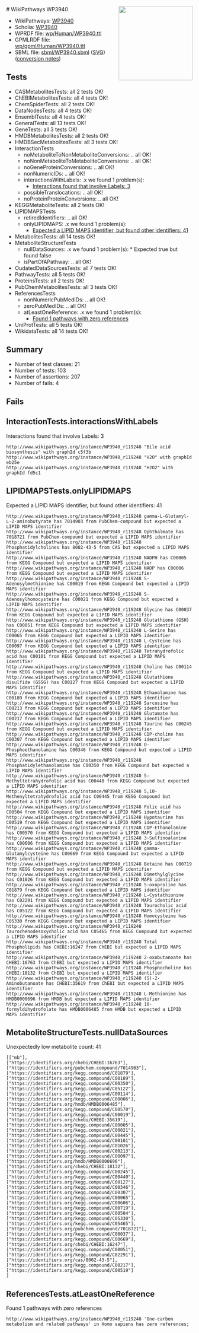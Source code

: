 <img style="float: right; width: 200px" src="../logo.png" />
# WikiPathways WP3940

* WikiPathways: [WP3940](https://identifiers.org/wikipathways:WP3940)
* Scholia: [WP3940](https://scholia.toolforge.org/wikipathways/WP3940)
* WPRDF file: [wp/Human/WP3940.ttl](../wp/Human/WP3940.ttl)
* GPMLRDF file: [wp/gpml/Human/WP3940.ttl](../wp/gpml/Human/WP3940.ttl)
* SBML file: [sbml/WP3940.sbml](../sbml/WP3940.sbml) ([SVG](../sbml/WP3940.svg)) ([conversion notes](../sbml/WP3940.txt))

## Tests
* CASMetabolitesTests: all 2 tests OK!
* ChEBIMetabolitesTests: all 4 tests OK!
* ChemSpiderTests: all 2 tests OK!
* DataNodesTests: all 4 tests OK!
* EnsemblTests: all 4 tests OK!
* GeneralTests: all 13 tests OK!
* GeneTests: all 3 tests OK!
* HMDBMetabolitesTests: all 2 tests OK!
* HMDBSecMetabolitesTests: all 3 tests OK!
* InteractionTests
    * noMetaboliteToNonMetaboliteConversions: .. all OK!
    * noNonMetaboliteToMetaboliteConversions: .. all OK!
    * noGeneProteinConversions: .. all OK!
    * nonNumericIDs: .. all OK!
    * interactionsWithLabels: .x we found 1 problem(s):
        * [Interactions found that involve Labels: 3](#630d267a)
    * possibleTranslocations: .. all OK!
    * noProteinProteinConversions: .. all OK!
* KEGGMetaboliteTests: all 2 tests OK!
* LIPIDMAPSTests
    * retiredIdentifiers: .. all OK!
    * onlyLIPIDMAPS: .x we found 1 problem(s):
        * [Expected a LIPID MAPS identifier, but found other identifiers: 41](#d0bfb6d6)
* MetabolitesTests: all 14 tests OK!
* MetaboliteStructureTests
    * nullDataSources: .x we found 1 problem(s):
            * Expected true but found false
    * isPartOfAPathway: .. all OK!
* OudatedDataSourcesTests: all 7 tests OK!
* PathwayTests: all 5 tests OK!
* ProteinsTests: all 2 tests OK!
* PubChemMetabolitesTests: all 3 tests OK!
* ReferencesTests
    * nonNumericPubMedIDs: .. all OK!
    * zeroPubMedIDs: .. all OK!
    * atLeastOneReference: .x we found 1 problem(s):
        * [Found 1 pathways with zero references](#35eb778e)
* UniProtTests: all 5 tests OK!
* WikidataTests: all 14 tests OK!


## Summary

* Number of test classes: 21
* Number of tests: 103
* Number of assertions: 207
* Number of fails: 4

## Fails

<a name="630d267a" />

## InteractionTests.interactionsWithLabels

Interactions found that involve Labels: 3
```
http://www.wikipathways.org/instance/WP3940_r119248 "Bile acid biosynthesis" with graphId c5f3b
http://www.wikipathways.org/instance/WP3940_r119248 "H2O" with graphId eb25e
http://www.wikipathways.org/instance/WP3940_r119248 "H2O2" with graphId fd5c1
```

<a name="d0bfb6d6" />

## LIPIDMAPSTests.onlyLIPIDMAPS

Expected a LIPID MAPS identifier, but found other identifiers: 41
```
http://www.wikipathways.org/instance/WP3940_r119248 gamma-L-Glutamyl-L-2-aminobutyrate has 7014903 from PubChem-compound but expected a LIPID MAPS identifier
http://www.wikipathways.org/instance/WP3940_r119248 Ophthalmate has 7018721 from PubChem-compound but expected a LIPID MAPS identifier
http://www.wikipathways.org/instance/WP3940_r119248 Phosphatidylcholines has 8002-43-5 from CAS but expected a LIPID MAPS identifier
http://www.wikipathways.org/instance/WP3940_r119248 NADPH has C00005 from KEGG Compound but expected a LIPID MAPS identifier
http://www.wikipathways.org/instance/WP3940_r119248 NADP has C00006 from KEGG Compound but expected a LIPID MAPS identifier
http://www.wikipathways.org/instance/WP3940_r119248 S-Adenosylmethionine has C00019 from KEGG Compound but expected a LIPID MAPS identifier
http://www.wikipathways.org/instance/WP3940_r119248 S-Adenosylhomocysteine has C00021 from KEGG Compound but expected a LIPID MAPS identifier
http://www.wikipathways.org/instance/WP3940_r119248 Glycine has C00037 from KEGG Compound but expected a LIPID MAPS identifier
http://www.wikipathways.org/instance/WP3940_r119248 Glutathione (GSH) has C00051 from KEGG Compound but expected a LIPID MAPS identifier
http://www.wikipathways.org/instance/WP3940_r119248 L-Serine has C00065 from KEGG Compound but expected a LIPID MAPS identifier
http://www.wikipathways.org/instance/WP3940_r119248 L-Cysteine has C00097 from KEGG Compound but expected a LIPID MAPS identifier
http://www.wikipathways.org/instance/WP3940_r119248 Tetrahydrofolic acid has C00101 from KEGG Compound but expected a LIPID MAPS identifier
http://www.wikipathways.org/instance/WP3940_r119248 Choline has C00114 from KEGG Compound but expected a LIPID MAPS identifier
http://www.wikipathways.org/instance/WP3940_r119248 Glutathione disulfide (GSSG) has C00127 from KEGG Compound but expected a LIPID MAPS identifier
http://www.wikipathways.org/instance/WP3940_r119248 Ethanolamine has C00189 from KEGG Compound but expected a LIPID MAPS identifier
http://www.wikipathways.org/instance/WP3940_r119248 Sarcosine has C00213 from KEGG Compound but expected a LIPID MAPS identifier
http://www.wikipathways.org/instance/WP3940_r119248 Glutamate has C00217 from KEGG Compound but expected a LIPID MAPS identifier
http://www.wikipathways.org/instance/WP3940_r119248 Taurine has C00245 from KEGG Compound but expected a LIPID MAPS identifier
http://www.wikipathways.org/instance/WP3940_r119248 CDP-choline has C00307 from KEGG Compound but expected a LIPID MAPS identifier
http://www.wikipathways.org/instance/WP3940_r119248 O-Phosphoethanolamine has C00346 from KEGG Compound but expected a LIPID MAPS identifier
http://www.wikipathways.org/instance/WP3940_r119248 Phosphatidylethanolamine has C00350 from KEGG Compound but expected a LIPID MAPS identifier
http://www.wikipathways.org/instance/WP3940_r119248 5-Methyltetrahydrofolic acid has C00440 from KEGG Compound but expected a LIPID MAPS identifier
http://www.wikipathways.org/instance/WP3940_r119248 5,10-Methenyltetrahydrofolic acid has C00445 from KEGG Compound but expected a LIPID MAPS identifier
http://www.wikipathways.org/instance/WP3940_r119248 Folic acid has C00504 from KEGG Compound but expected a LIPID MAPS identifier
http://www.wikipathways.org/instance/WP3940_r119248 Hypotaurine has C00519 from KEGG Compound but expected a LIPID MAPS identifier
http://www.wikipathways.org/instance/WP3940_r119248 CDP-Ethanolamine has C00570 from KEGG Compound but expected a LIPID MAPS identifier
http://www.wikipathways.org/instance/WP3940_r119248 3-Sulfinoalanine has C00606 from KEGG Compound but expected a LIPID MAPS identifier
http://www.wikipathways.org/instance/WP3940_r119248 gamma-Glutamylcysteine has C00669 from KEGG Compound but expected a LIPID MAPS identifier
http://www.wikipathways.org/instance/WP3940_r119248 Betaine has C00719 from KEGG Compound but expected a LIPID MAPS identifier
http://www.wikipathways.org/instance/WP3940_r119248 Dimethylglycine has C01026 from KEGG Compound but expected a LIPID MAPS identifier
http://www.wikipathways.org/instance/WP3940_r119248 5-oxoproline has C01879 from KEGG Compound but expected a LIPID MAPS identifier
http://www.wikipathways.org/instance/WP3940_r119248 L-Cystathionine has C02291 from KEGG Compound but expected a LIPID MAPS identifier
http://www.wikipathways.org/instance/WP3940_r119248 Taurocholic acid has C05122 from KEGG Compound but expected a LIPID MAPS identifier
http://www.wikipathways.org/instance/WP3940_r119248 Homocysteine has C05330 from KEGG Compound but expected a LIPID MAPS identifier
http://www.wikipathways.org/instance/WP3940_r119248 Taurochenodesoxycholic acid has C05465 from KEGG Compound but expected a LIPID MAPS identifier
http://www.wikipathways.org/instance/WP3940_r119248 Total Phospholipids has CHEBI:16247 from ChEBI but expected a LIPID MAPS identifier
http://www.wikipathways.org/instance/WP3940_r119248 2-oxobutanoate has CHEBI:16763 from ChEBI but expected a LIPID MAPS identifier
http://www.wikipathways.org/instance/WP3940_r119248 Phosphocholine has CHEBI:18132 from ChEBI but expected a LIPID MAPS identifier
http://www.wikipathways.org/instance/WP3940_r119248 (S)-2-Aminobutanoate has CHEBI:35619 from ChEBI but expected a LIPID MAPS identifier
http://www.wikipathways.org/instance/WP3940_r119248 L-Methionine has HMDB0000696 from HMDB but expected a LIPID MAPS identifier
http://www.wikipathways.org/instance/WP3940_r119248 10-formyldihydrofolate has HMDB0006485 from HMDB but expected a LIPID MAPS identifier
```

<a name="919041e7" />

## MetaboliteStructureTests.nullDataSources

Unexpectedly low metabolite count: 41
```
[["mb"],
["https://identifiers.org/chebi/CHEBI:16763"],
["https://identifiers.org/pubchem.compound/7014903"],
["https://identifiers.org/kegg.compound/C01879"],
["https://identifiers.org/kegg.compound/C00189"],
["https://identifiers.org/kegg.compound/C00350"],
["https://identifiers.org/kegg.compound/C05122"],
["https://identifiers.org/kegg.compound/C00114"],
["https://identifiers.org/kegg.compound/C00006"],
["https://identifiers.org/hmdb/HMDB0006485"],
["https://identifiers.org/kegg.compound/C00570"],
["https://identifiers.org/kegg.compound/C00019"],
["https://identifiers.org/chebi/CHEBI:35619"],
["https://identifiers.org/kegg.compound/C00005"],
["https://identifiers.org/kegg.compound/C00021"],
["https://identifiers.org/kegg.compound/C00445"],
["https://identifiers.org/kegg.compound/C00101"],
["https://identifiers.org/kegg.compound/C01026"],
["https://identifiers.org/kegg.compound/C00213"],
["https://identifiers.org/kegg.compound/C00097"],
["https://identifiers.org/hmdb/HMDB0000696"],
["https://identifiers.org/chebi/CHEBI:18132"],
["https://identifiers.org/kegg.compound/C00245"],
["https://identifiers.org/kegg.compound/C00440"],
["https://identifiers.org/kegg.compound/C00127"],
["https://identifiers.org/kegg.compound/C00346"],
["https://identifiers.org/kegg.compound/C00307"],
["https://identifiers.org/kegg.compound/C00065"],
["https://identifiers.org/kegg.compound/C00606"],
["https://identifiers.org/kegg.compound/C00719"],
["https://identifiers.org/kegg.compound/C00504"],
["https://identifiers.org/kegg.compound/C05330"],
["https://identifiers.org/kegg.compound/C05465"],
["https://identifiers.org/pubchem.compound/7018721"],
["https://identifiers.org/kegg.compound/C00037"],
["https://identifiers.org/kegg.compound/C00669"],
["https://identifiers.org/chebi/CHEBI:16247"],
["https://identifiers.org/kegg.compound/C00051"],
["https://identifiers.org/kegg.compound/C02291"],
["https://identifiers.org/cas/8002-43-5"],
["https://identifiers.org/kegg.compound/C00217"],
["https://identifiers.org/kegg.compound/C00519"]
]
```

<a name="35eb778e" />

## ReferencesTests.atLeastOneReference

Found 1 pathways with zero references
```
http://www.wikipathways.org/instance/WP3940_r119248 'One-carbon metabolism and related pathways' in Homo sapiens has zero references; 
```

